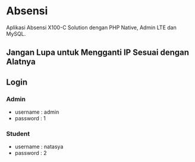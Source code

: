 # Absensi

Aplikasi Absensi X100-C Solution dengan PHP Native, Admin LTE dan MySQL.

## Jangan Lupa untuk Mengganti IP Sesuai dengan Alatnya

## Login

### Admin

-   username : admin
-   password : 1

### Student

-   username : natasya
-   password : 2
